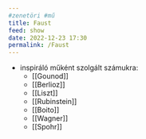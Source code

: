 ```yaml
---
#zenetöri #mű
title: Faust
feed: show
date: 2022-12-23 17:30
permalink: /Faust
---
```


- inspiráló műként szolgált számukra:
	- [[Gounod]]
	- [[Berlioz]]
	- [[Liszt]]
	- [[Rubinstein]]
	- [[Boito]]
	- [[Wagner]]
	- [[Spohr]]